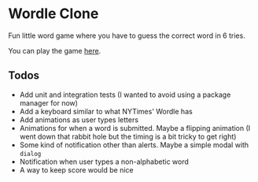 # Wordle Clone

Fun little word game where you have to guess the correct word in 6 tries.

You can play the game [here](https://www.freddyrangel.com/wordle/).

## Todos

- Add unit and integration tests (I wanted to avoid using a package manager for now)
- Add a keyboard similar to what NYTimes' Wordle has
- Add animations as user types letters
- Animations for when a word is submitted. Maybe a flipping animation (I went
  down that rabbit hole but the timing is a bit tricky to get right)
- Some kind of notification other than alerts. Maybe a simple modal with `dialog`
- Notification when user types a non-alphabetic word
- A way to keep score would be nice
